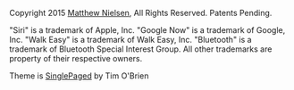 Copyright 2015 [Matthew Nielsen](https://twitter.com/xunker), All Rights Reserved. Patents Pending.

"Siri" is a trademark of Apple, Inc. "Google Now" is a trademark of Google, Inc. "Walk Easy" is a trademark of Walk Easy, Inc. "Bluetooth" is a trademark of Bluetooth Special Interest Group. All other trademarks are property of their respective owners.

Theme is [SinglePaged](https://github.com/t413/SinglePaged) by Tim O'Brien